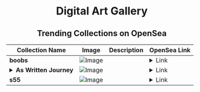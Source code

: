 <div align="center">

# Digital Art Gallery

## Trending Collections on OpenSea

| Collection Name                       | Image                                                                                     | Description                       | OpenSea Link                                                                                          |
|---------------------------------------|-------------------------------------------------------------------------------------------|-----------------------------------|--------------------------------------------------------------------------------------------------------|
| **boobs** | ![Image](https://i.seadn.io/s/raw/files/f7741cd3f4bda9f558b8355d83ceefb6.png?w=500&auto=format?w=200&auto=format) |  | <details><summary>Link</summary>[boobs](https://opensea.io/collection/boobs-38)</details> |
| **<details><summary>As Written Journey</summary></details>** | ![Image](https://i.seadn.io/s/raw/files/7d0f960b8bdabff156eb70b4446144ec.png?w=500&auto=format?w=200&auto=format) |  | <details><summary>Link</summary>[As Written Journey](https://opensea.io/collection/as-written-journey)</details> |
| **s55** | ![Image](https://i.seadn.io/s/raw/files/2019081bc29f63bc3cee339ba61d55b1.jpg?w=500&auto=format?w=200&auto=format) |  | <details><summary>Link</summary>[s55](https://opensea.io/collection/s55-1)</details> |

</div>